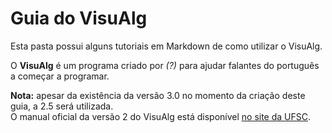 # Guia do VisuAlg
Esta pasta possui alguns tutoriais em Markdown de como utilizar o VisuAlg.

O **VisuAlg** é um programa criado por *(?)* para ajudar falantes do português a começar a programar.

**Nota:** apesar da existência da versão 3.0 no momento da criação deste guia, a 2.5 será utilizada.<br>
O manual oficial da versão 2 do VisuAlg está disponível [no site da UFSC](http://www.inf.ufsc.br/~bosco.sobral/ensino/ine5201/Visualg2_manual.pf).